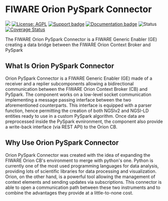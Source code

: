 # FIWARE Orion PySpark Connector 
[![](https://nexus.lab.fiware.org/static/badges/chapters/core.svg)](https://www.fiware.org/developers/catalogue/)
[![License: AGPL](https://img.shields.io/github/license/Engineering-Research-and-Development/iotagent-opcua.svg)](https://opensource.org/licenses/AGPL-3.0)
[![Support badge](https://img.shields.io/badge/support-stackoverflow-orange)](https://stackoverflow.com/questions/tagged/fiware+orion+pyspark+connector)
[![Documentation badge](https://readthedocs.org/projects/fiware-orion-pyspark-connector/badge/?version=latest)](https://fiware-orion-pyspark-connector.readthedocs.io)
![Status](https://nexus.lab.fiware.org/repository/raw/public/badges/statuses/incubating.svg)
[![Coverage Status](https://coveralls.io/repos/github/Engineering-Research-and-Development/fiware-orion-pyspark-connector/badge.svg?branch=main)](https://coveralls.io/github/Engineering-Research-and-Development/fiware-orion-pyspark-connector?branch=main)
<br/>

The FIWARE Orion PySpark Connector is a FIWARE Generic Enabler (GE) creating a data bridge between the FIWARE Orion Context Broker and PySpark

## What Is Orion PySpark Connector
Orion PySpark Connector is a FIWARE Generic Enabler (GE) made of a receiver and a replier subcomponents allowing a bidirectional communication between the FIWARE Orion Context Broker (CB) and PySpark. The component works on a low-level socket communication implementing a message passing interface between the two aforementioned counterparts. This interface is equipped with a parser function, hence permitting the creation of both NGSIv2 and NGSI-LD entities ready to use in a custom PySpark algorithm. Once data are preprocessed inside the PySpark evnironment, the component also provide a write-back interface (via REST API) to the Orion CB.

## Why Use Orion PySpark Connector
Orion PySpark Connector was created with the idea of expanding the FIWARE Orion CB's environment to merge with python's one. Python is currently one of the most used programming languages for data analysis, providing lots of scientific libraries for data processing and visualization. Orion, on the other hand, is a powerful tool allowing the management of context elements and sending updates via subscriptions. This connector is able to open a communication path between these two instruments and to combine the advantages they provide at a little-to-none cost.
